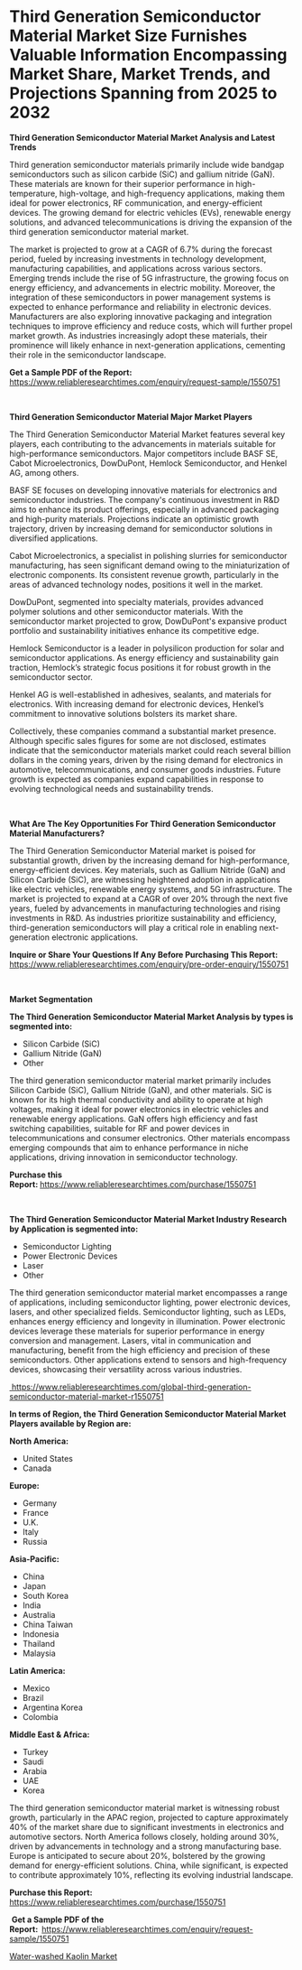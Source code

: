 <p><h1>Third Generation Semiconductor Material Market Size Furnishes Valuable Information Encompassing Market Share, Market Trends, and Projections Spanning from 2025 to 2032</h1></p><p><strong>Third Generation Semiconductor Material Market Analysis and Latest Trends</strong></p>
<p><p>Third generation semiconductor materials primarily include wide bandgap semiconductors such as silicon carbide (SiC) and gallium nitride (GaN). These materials are known for their superior performance in high-temperature, high-voltage, and high-frequency applications, making them ideal for power electronics, RF communication, and energy-efficient devices. The growing demand for electric vehicles (EVs), renewable energy solutions, and advanced telecommunications is driving the expansion of the third generation semiconductor material market.</p><p>The market is projected to grow at a CAGR of 6.7% during the forecast period, fueled by increasing investments in technology development, manufacturing capabilities, and applications across various sectors. Emerging trends include the rise of 5G infrastructure, the growing focus on energy efficiency, and advancements in electric mobility. Moreover, the integration of these semiconductors in power management systems is expected to enhance performance and reliability in electronic devices. Manufacturers are also exploring innovative packaging and integration techniques to improve efficiency and reduce costs, which will further propel market growth. As industries increasingly adopt these materials, their prominence will likely enhance in next-generation applications, cementing their role in the semiconductor landscape.</p></p>
<p><strong>Get a Sample PDF of the Report:&nbsp;</strong> <a href="https://www.reliableresearchtimes.com/enquiry/request-sample/1550751?utm_campaign=2181&utm_medium=2&utm_source=Github&utm_content=ia&utm_term=02042025&utm_id=third-generation-semiconductor-material">https://www.reliableresearchtimes.com/enquiry/request-sample/1550751</a></p>
<p>&nbsp;</p>
<p><strong>Third Generation Semiconductor Material Major Market Players</strong></p>
<p><p>The Third Generation Semiconductor Material Market features several key players, each contributing to the advancements in materials suitable for high-performance semiconductors. Major competitors include BASF SE, Cabot Microelectronics, DowDuPont, Hemlock Semiconductor, and Henkel AG, among others.</p><p>BASF SE focuses on developing innovative materials for electronics and semiconductor industries. The company's continuous investment in R&D aims to enhance its product offerings, especially in advanced packaging and high-purity materials. Projections indicate an optimistic growth trajectory, driven by increasing demand for semiconductor solutions in diversified applications.</p><p>Cabot Microelectronics, a specialist in polishing slurries for semiconductor manufacturing, has seen significant demand owing to the miniaturization of electronic components. Its consistent revenue growth, particularly in the areas of advanced technology nodes, positions it well in the market.</p><p>DowDuPont, segmented into specialty materials, provides advanced polymer solutions and other semiconductor materials. With the semiconductor market projected to grow, DowDuPont's expansive product portfolio and sustainability initiatives enhance its competitive edge.</p><p>Hemlock Semiconductor is a leader in polysilicon production for solar and semiconductor applications. As energy efficiency and sustainability gain traction, Hemlock’s strategic focus positions it for robust growth in the semiconductor sector.</p><p>Henkel AG is well-established in adhesives, sealants, and materials for electronics. With increasing demand for electronic devices, Henkel’s commitment to innovative solutions bolsters its market share.</p><p>Collectively, these companies command a substantial market presence. Although specific sales figures for some are not disclosed, estimates indicate that the semiconductor materials market could reach several billion dollars in the coming years, driven by the rising demand for electronics in automotive, telecommunications, and consumer goods industries. Future growth is expected as companies expand capabilities in response to evolving technological needs and sustainability trends.</p></p>
<p>&nbsp;</p>
<p><strong>What Are The Key Opportunities For Third Generation Semiconductor Material Manufacturers?</strong></p>
<p><p>The Third Generation Semiconductor Material market is poised for substantial growth, driven by the increasing demand for high-performance, energy-efficient devices. Key materials, such as Gallium Nitride (GaN) and Silicon Carbide (SiC), are witnessing heightened adoption in applications like electric vehicles, renewable energy systems, and 5G infrastructure. The market is projected to expand at a CAGR of over 20% through the next five years, fueled by advancements in manufacturing technologies and rising investments in R&D. As industries prioritize sustainability and efficiency, third-generation semiconductors will play a critical role in enabling next-generation electronic applications.</p></p>
<p><strong>Inquire or Share Your Questions If Any Before Purchasing This Report:</strong> <a href="https://www.reliableresearchtimes.com/enquiry/pre-order-enquiry/1550751?utm_campaign=2181&utm_medium=2&utm_source=Github&utm_content=ia&utm_term=02042025&utm_id=third-generation-semiconductor-material">https://www.reliableresearchtimes.com/enquiry/pre-order-enquiry/1550751</a></p>
<p>&nbsp;</p>
<p><strong>Market Segmentation</strong></p>
<p><strong>The Third Generation Semiconductor Material Market Analysis by types is segmented into:</strong></p>
<p><ul><li>Silicon Carbide (SiC)</li><li>Gallium Nitride (GaN)</li><li>Other</li></ul></p>
<p><p>The third generation semiconductor material market primarily includes Silicon Carbide (SiC), Gallium Nitride (GaN), and other materials. SiC is known for its high thermal conductivity and ability to operate at high voltages, making it ideal for power electronics in electric vehicles and renewable energy applications. GaN offers high efficiency and fast switching capabilities, suitable for RF and power devices in telecommunications and consumer electronics. Other materials encompass emerging compounds that aim to enhance performance in niche applications, driving innovation in semiconductor technology.</p></p>
<p><strong>Purchase this Report:&nbsp;</strong><a href="https://www.reliableresearchtimes.com/purchase/1550751?utm_campaign=2181&utm_medium=2&utm_source=Github&utm_content=ia&utm_term=02042025&utm_id=third-generation-semiconductor-material">https://www.reliableresearchtimes.com/purchase/1550751</a></p>
<p>&nbsp;</p>
<p><strong>The Third Generation Semiconductor Material Market Industry Research by Application is segmented into:</strong></p>
<p><ul><li>Semiconductor Lighting</li><li>Power Electronic Devices</li><li>Laser</li><li>Other</li></ul></p>
<p><p>The third generation semiconductor material market encompasses a range of applications, including semiconductor lighting, power electronic devices, lasers, and other specialized fields. Semiconductor lighting, such as LEDs, enhances energy efficiency and longevity in illumination. Power electronic devices leverage these materials for superior performance in energy conversion and management. Lasers, vital in communication and manufacturing, benefit from the high efficiency and precision of these semiconductors. Other applications extend to sensors and high-frequency devices, showcasing their versatility across various industries.</p></p>
<p><a href="https://www.reliableresearchtimes.com/global-third-generation-semiconductor-material-market-r1550751?utm_campaign=2181&utm_medium=2&utm_source=Github&utm_content=ia&utm_term=02042025&utm_id=third-generation-semiconductor-material">&nbsp;https://www.reliableresearchtimes.com/global-third-generation-semiconductor-material-market-r1550751</a></p>
<p><strong>In terms of Region, the Third Generation Semiconductor Material Market Players available by Region are:</strong></p>
<p>
    <p> <strong> North America: </strong>
        <ul>
            <li>United States</li>
            <li>Canada</li>
        </ul>
        </p> 
    <p> <strong> Europe: </strong>
        <ul>
            <li>Germany</li>
            <li>France</li>
            <li>U.K.</li>
            <li>Italy</li>
            <li>Russia</li>
        </ul>
        </p> 
    <p> <strong> Asia-Pacific: </strong>
        <ul>
            <li>China</li>
            <li>Japan</li>
            <li>South Korea</li>
            <li>India</li>
            <li>Australia</li>
            <li>China Taiwan</li>
            <li>Indonesia</li>
            <li>Thailand</li>
            <li>Malaysia</li>
        </ul>
        </p> 
    <p> <strong> Latin America: </strong>
        <ul>
            <li>Mexico</li>
            <li>Brazil</li>
            <li>Argentina Korea</li>
            <li>Colombia</li>
        </ul>
        </p> 
    <p> <strong> Middle East & Africa: </strong>
        <ul>
            <li>Turkey</li>
            <li>Saudi</li>
            <li>Arabia</li>
            <li>UAE</li>
            <li>Korea</li>
        </ul>
    </p>
    </p>
<p><p>The third generation semiconductor material market is witnessing robust growth, particularly in the APAC region, projected to capture approximately 40% of the market share due to significant investments in electronics and automotive sectors. North America follows closely, holding around 30%, driven by advancements in technology and a strong manufacturing base. Europe is anticipated to secure about 20%, bolstered by the growing demand for energy-efficient solutions. China, while significant, is expected to contribute approximately 10%, reflecting its evolving industrial landscape.</p></p>
<p><strong>Purchase this Report: </strong><a href="https://www.reliableresearchtimes.com/purchase/1550751?utm_campaign=2181&utm_medium=2&utm_source=Github&utm_content=ia&utm_term=02042025&utm_id=third-generation-semiconductor-material">https://www.reliableresearchtimes.com/purchase/1550751</a></p>
<p>&nbsp;<strong>Get a Sample PDF of the Report:&nbsp;&nbsp;</strong><a href="https://www.reliableresearchtimes.com/enquiry/request-sample/1550751?utm_campaign=2181&utm_medium=2&utm_source=Github&utm_content=ia&utm_term=02042025&utm_id=third-generation-semiconductor-material">https://www.reliableresearchtimes.com/enquiry/request-sample/1550751</a></p>
<p><strong></strong></p>
<p><p><a href="https://github.com/oshodikurc/Market-Research-Report-List-1/blob/main/water-washed-kaolin-market.md?utm_campaign=2181&utm_medium=2&utm_source=Github&utm_content=ia&utm_term=02042025&utm_id=third-generation-semiconductor-material">Water-washed Kaolin Market</a></p></p>